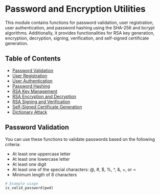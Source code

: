 # Password and Encryption Utilities

This module contains functions for password validation, user registration, user authentication, and password hashing using the SHA-256 and bcrypt algorithms. Additionally, it provides functionalities for RSA key generation, encryption, decryption, signing, verification, and self-signed certificate generation.

## Table of Contents
- [Password Validation](#password-validation)
- [User Registration](#user-registration)
- [User Authentication](#user-authentication)
- [Password Hashing](#password-hashing)
- [RSA Key Management](#rsa-key-management)
- [RSA Encryption and Decryption](#rsa-encryption-and-decryption)
- [RSA Signing and Verification](#rsa-signing-and-verification)
- [Self-Signed Certificate Generation](#self-signed-certificate-generation)
- [Dictionary Attack](#dictionary-attack)

## Password Validation
You can use these functions to validate passwords based on the following criteria:
- At least one uppercase letter
- At least one lowercase letter
- At least one digit
- At least one of the special characters: @, #, $, %, ^, &, +, or =
- Minimum length of 8 characters

```python
# Example usage
is_valid_password(pwd)
